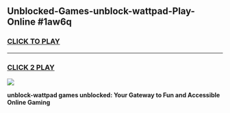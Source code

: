 
## Unblocked-Games-unblock-wattpad-Play-Online #1aw6q
<h3>
<a href="https://news.freeplayer.one?title=unblock-wattpad&ref=3">CLICK TO PLAY</a></h3>
<hr>

<h3>
<a href="https://news.freeplayer.one?title=unblock-wattpad&ref=3">CLICK 2 PLAY</a>
  
</h3>

<a href="https://news.freeplayer.one?title=unblock-wattpad&ref=3"><img src="https://clearcache.store/games.png"></a>


**unblock-wattpad games unblocked: Your Gateway to Fun and Accessible Online Gaming**

